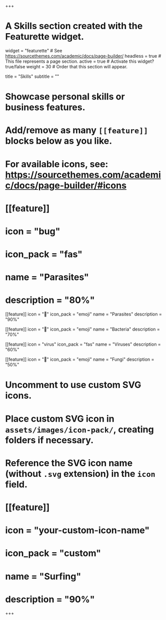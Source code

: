 +++
# A Skills section created with the Featurette widget.
widget = "featurette"  # See https://sourcethemes.com/academic/docs/page-builder/
headless = true  # This file represents a page section.
active = true  # Activate this widget? true/false
weight = 30  # Order that this section will appear.

title = "Skills"
subtitle = ""

# Showcase personal skills or business features.
# 
# Add/remove as many `[[feature]]` blocks below as you like.
# 
# For available icons, see: https://sourcethemes.com/academic/docs/page-builder/#icons

# [[feature]]
#  icon = "bug"
#  icon_pack = "fas"
#  name = "Parasites"
#  description = "80%"
  
  [[feature]]
  icon = ":bug:"
  icon_pack = "emoji"
  name = "Parasites"
  description = "90%" 
 
 [[feature]]
  icon = ":microbe:"
  icon_pack = "emoji"
  name = "Bacteria"
  description = "70%"  
  
  [[feature]]
  icon = "virus"
  icon_pack = "fas"
  name = "Viruses"
  description = "60%"
   
 [[feature]]
  icon = ":mushroom:"
  icon_pack = "emoji"
  name = "Fungi"
  description = "50%"  
  


# Uncomment to use custom SVG icons.
# Place custom SVG icon in `assets/images/icon-pack/`, creating folders if necessary.
# Reference the SVG icon name (without `.svg` extension) in the `icon` field.
# [[feature]]
#  icon = "your-custom-icon-name"
#  icon_pack = "custom"
#  name = "Surfing"
#  description = "90%"

+++
